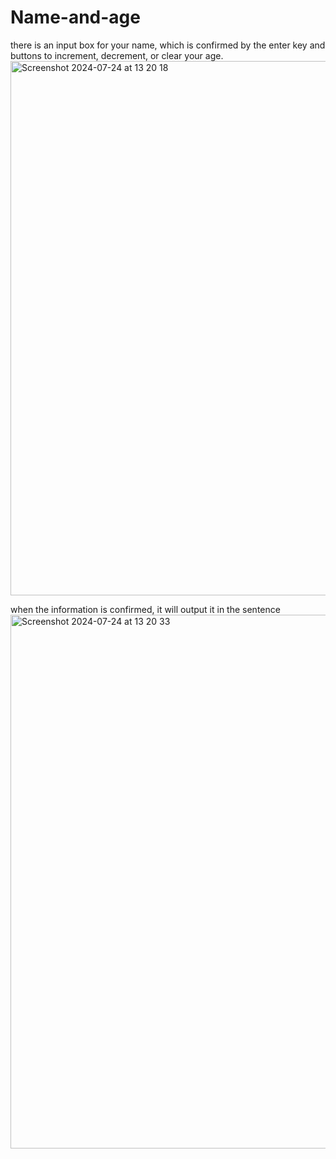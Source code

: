 # Name-and-age

there is an input box for your name, which is confirmed by the enter key and buttons to increment, decrement, or clear your age.
<img width="855" alt="Screenshot 2024-07-24 at 13 20 18" src="https://github.com/user-attachments/assets/38c9748f-bd7c-4f7d-8fe7-5ee805e071b4">

when the information is confirmed, it will output it in the sentence
<img width="854" alt="Screenshot 2024-07-24 at 13 20 33" src="https://github.com/user-attachments/assets/2c72c0cf-ec20-45cb-a34e-bd63e1b9e167">
